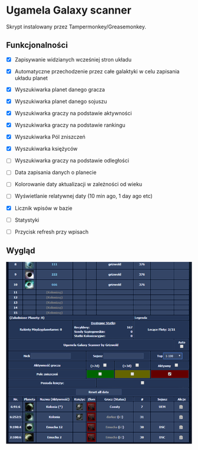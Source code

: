 # Ugamela Galaxy scanner

Skrypt instalowany przez Tampermonkey/Greasemonkey.

## Funkcjonalności
 - [x] Zapisywanie widzianych wcześniej stron układu
 - [x] Automatyczne przechodzenie przez całe galaktyki w celu zapisania układu planet
 
 
 - [x] Wyszukiwarka planet danego gracza
 - [x] Wyszukiwarka planet danego sojuszu
 - [x] Wyszukiwarka graczy na podstawie aktywności
 - [x] Wyszukiwarka graczy na podstawie rankingu
 - [x] Wyszukiwarka Pól zniszczeń
 - [x] Wyszukiwarka księżyców
 - [ ] Wyszukiwarka graczy na podstawie odległości
 
 - [ ] Data zapisania danych o planecie
 - [ ] Kolorowanie daty aktualizacji w zależności od wieku
 - [ ] Wyświetlanie relatywnej daty (10 min ago, 1 day ago etc)
 - [x] Licznik wpisów w bazie
 - [ ] Statystyki
 - [ ] Przycisk refresh przy wpisach
 
## Wygląd

![ugamela_galaxy_scanner_screenshot](./ugamela_galaxy_scanner_screenshot.PNG)
